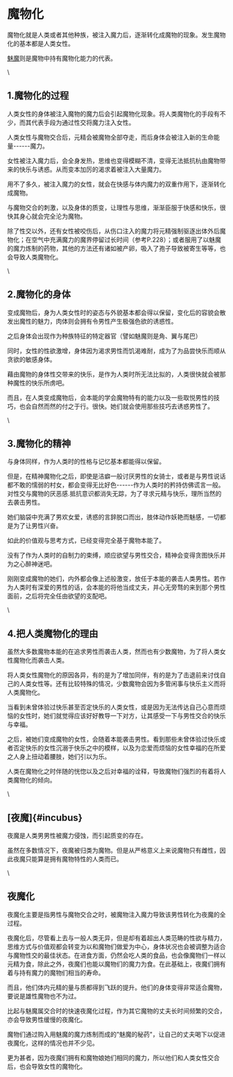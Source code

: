 # 魔物化

魔物化就是人类或者其他种族，被注入魔力后，逐渐转化成魔物的现象。发生魔物化的基本都是人类女性。

[魅魔](01魅魔.md)则是魔物中持有魔物化能力的代表。

\

## 1.魔物化的过程

人类女性的身体被注入魔物的魔力后会引起魔物化现象。将人类魔物化的手段有不少，而其代表手段为通过性交将魔力注入女性。

人类女性与魔物交合后，元精会被魔物全部夺走，而后身体会被注入新的生命能量------魔力。

女性被注入魔力后，会全身发热，思维也变得模糊不清，变得无法抵抗杭由魔物带来的快乐与诱惑。从而变本加厉的渴求着被注入大量魔力。

用不了多久，被注入魔力的女性，就会在快感与体内魔力的双重作用下，逐渐转化成魔物。

与魔物交合的刺激，以及身体的质变，让理性与思维，渐渐臣服于快感和快乐，很快其身心就会完全沦为魔物。

除了性交以外，还有女性被咬伤后，从伤口注入的魔力将元精强制驱逐出体外后魔物化；在空气中充满魔力的魔界停留过长时间（参考P.228）；或者服用了以魅魔的魔力炼制的药物，其他的方法还有诸如被产卵，吸入了孢子导致被寄生等等，也会导致人类魔物化。

\

## 2.魔物化的身体

变成魔物后，身为人类女性时的姿态与外貌基本都会得以保留，变化后的容貌会散发出魔性的魅力，肉体则会拥有令男性产生极强色欲的诱惑性。

之后身体会出现作为种族特征的特定器官（譬如魅魔则是角、翼与尾巴）

同时，女性的性欲激增，身体因为渴求男性而饥渴难耐，成为了为品尝快乐而顺从贪欲的敏感身体。

藉由魔物的身体性交带来的快乐，是作为人类时所无法比拟的，人类很快就会被那种魔性的快乐所虏吧。

而且，在人类变成魔物后，会本能的学会魔物特有的能力以及一些取悦男性的技巧，也会自然而然的付之于行。很快。她们就会使用那些技巧去诱惑男性了。

\

## 3.魔物化的精神

与身体同样，作为人类时的性格与记忆基本都能得以保留。

但是，在精神魔物化之后，即使是洁癖一般讨厌男性的女骑士，或者是与男性说话都不敢的懦弱的村女，都会变得无比好色------作为人类时的矜持仿佛谎言一般。对性交与魔物的厌恶感.抵抗意识都消失无踪，为了寻求元精与快乐，理所当然的去袭击男性。

她们脑袋中充满了男欢女爱，诱惑的言辞脱口而出，肢体动作妖艳而魅感，一切都是为了让男性兴奋。

如此的价值观与思考方式，已经变得完全基于魔物本能了。

没有了作为人类时的自制力的束缚，顺应欲望与男性交合，精神会变得贪图快乐并为之心醉神迷吧。

刚刚变成魔物的她们，内外都会像上述般激变，放任于本能的袭击人类男性。若作为人类时有深爱的男性的话，会本能的将他当成丈夫，并心无旁骛的来到那个男性面前，之后将完全任由欲望的支配吧。

\

## 4.把人类魔物化的理由

虽然大多数魔物本能的在追求男性而袭击人类，然而也有少数魔物，为了将人类女性魔物化而袭击人类。

将人类女性魔物化的原因各异，有的是为了增加同伴，有的是为了击退前来讨伐自己的人类女性等。还有比较特殊的情况，少数魔物会因为多管闲事与快乐主义而将人类魔物化。

当看到未曾体验过快乐甚至否定快乐的人类女性，或是因为无法传达自己心意而烦恼的女性时，她们就觉得应该好好教导一下对方，让其感受一下与男性交合的快乐与幸福。

之后，被她们变成魔物的女性，会随着本能袭击男性。看到那些未曾体验过快乐或者否定快乐的女性沉溺于快乐之中的模样，以及为恋爱而烦恼的女性幸福的在所爱之人身上扭动着腰肢，她们引以为乐。

人类在魔物化之时伴随的恍惚以及之后对幸福的诠释，导致魔物们强烈的有着将人类魔物化的倾向。

\

## [夜魔]{#incubus}

夜魔是人类男男性被魔力侵蚀，而引起质变的存在。

虽然在多数情况下，夜魔被归类为魔物。但是从严格意义上来说魔物只有雌性，因此夜魔只能算是拥有魔物特性的人类而已。

\

## 夜魔化

夜魔化主要是指男性与魔物交合之时，被魔物注入魔力导致该男性转化为夜魔的全过程。

夜魔化后，尽管看上去与一般人类无异，但是却有着超出人类范畴的性欲与精力，思维方式与价值观都会转变为以和魔物们做爱为中心，身体状况也会被调整为适合与魔物性交的最佳状态。在进食方面，仍然会吃人类的食品，也会像魔物们一样以元精为食，除此之外，夜魔们也能以魔物们的魔力为食。在此基础上，夜魔们拥有着与持有魔力的魔物们相当的寿命。

而且，他们体内元精的量与质都得到飞跃的提升。他们的身体变得非常适合魔物，要说是雄性魔物也不为过。

比起与魅魔属交合时的快速夜魔化过程，作为其它魔物的丈夫长时间频繁的交合，亦会导致男性缓慢的夜魔化。

魔物们通过购入用魅魔的魔力炼制而成的"魅魔的秘药"，让自己的丈夫喝下以促进夜魔化，这样的情况也并不少见。

更为甚者，因为夜魔们拥有和魔物娘她们相同的魔力，所以他们和人类女性交合后，也会导致女性的魔物化。
